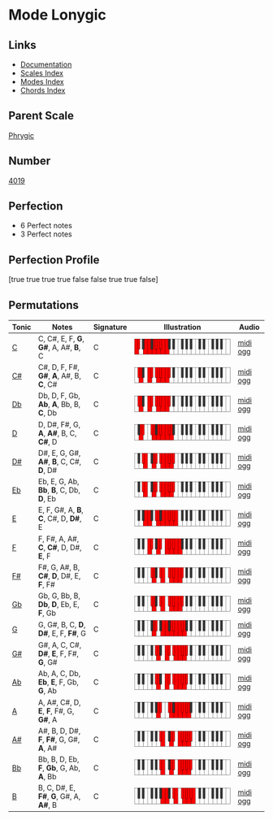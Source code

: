 # Mode Lonygic

## Links

- [Documentation](index.md)
- [Scales Index](Scales.md)
- [Modes Index](Modes.md)
- [Chords Index](Chords.md)

## Parent Scale

[Phrygic](ScalePhrygic.md)

## Number

[4019](https://ianring.com/musictheory/scales/4019)

## Perfection

- 6 Perfect notes
- 3 Perfect notes

## Perfection Profile

[true true true true false false true true false]

## Permutations

| Tonic | Notes | Signature | Illustration | Audio |
|-------|-------|-----------|--------------|-------|
| [C](ModeCNaturalLonygic.md) | C, C#, E, F, **G**, **G#**, A, A#, **B**, C | C | ![CNaturalLonygic](ModeCNaturalLonygic.png) | [midi](ModeCNaturalLonygic.mid) [ogg](ModeCNaturalLonygic.ogg) |
| [C#](ModeCSharpLonygic.md) | C#, D, F, F#, **G#**, **A**, A#, B, **C**, C# | C | ![CSharpLonygic](ModeCSharpLonygic.png) | [midi](ModeCSharpLonygic.mid) [ogg](ModeCSharpLonygic.ogg) |
| [Db](ModeDFlatLonygic.md) | Db, D, F, Gb, **Ab**, **A**, Bb, B, **C**, Db | C | ![DFlatLonygic](ModeDFlatLonygic.png) | [midi](ModeDFlatLonygic.mid) [ogg](ModeDFlatLonygic.ogg) |
| [D](ModeDNaturalLonygic.md) | D, D#, F#, G, **A**, **A#**, B, C, **C#**, D | C | ![DNaturalLonygic](ModeDNaturalLonygic.png) | [midi](ModeDNaturalLonygic.mid) [ogg](ModeDNaturalLonygic.ogg) |
| [D#](ModeDSharpLonygic.md) | D#, E, G, G#, **A#**, **B**, C, C#, **D**, D# | C | ![DSharpLonygic](ModeDSharpLonygic.png) | [midi](ModeDSharpLonygic.mid) [ogg](ModeDSharpLonygic.ogg) |
| [Eb](ModeEFlatLonygic.md) | Eb, E, G, Ab, **Bb**, **B**, C, Db, **D**, Eb | C | ![EFlatLonygic](ModeEFlatLonygic.png) | [midi](ModeEFlatLonygic.mid) [ogg](ModeEFlatLonygic.ogg) |
| [E](ModeENaturalLonygic.md) | E, F, G#, A, **B**, **C**, C#, D, **D#**, E | C | ![ENaturalLonygic](ModeENaturalLonygic.png) | [midi](ModeENaturalLonygic.mid) [ogg](ModeENaturalLonygic.ogg) |
| [F](ModeFNaturalLonygic.md) | F, F#, A, A#, **C**, **C#**, D, D#, **E**, F | C | ![FNaturalLonygic](ModeFNaturalLonygic.png) | [midi](ModeFNaturalLonygic.mid) [ogg](ModeFNaturalLonygic.ogg) |
| [F#](ModeFSharpLonygic.md) | F#, G, A#, B, **C#**, **D**, D#, E, **F**, F# | C | ![FSharpLonygic](ModeFSharpLonygic.png) | [midi](ModeFSharpLonygic.mid) [ogg](ModeFSharpLonygic.ogg) |
| [Gb](ModeGFlatLonygic.md) | Gb, G, Bb, B, **Db**, **D**, Eb, E, **F**, Gb | C | ![GFlatLonygic](ModeGFlatLonygic.png) | [midi](ModeGFlatLonygic.mid) [ogg](ModeGFlatLonygic.ogg) |
| [G](ModeGNaturalLonygic.md) | G, G#, B, C, **D**, **D#**, E, F, **F#**, G | C | ![GNaturalLonygic](ModeGNaturalLonygic.png) | [midi](ModeGNaturalLonygic.mid) [ogg](ModeGNaturalLonygic.ogg) |
| [G#](ModeGSharpLonygic.md) | G#, A, C, C#, **D#**, **E**, F, F#, **G**, G# | C | ![GSharpLonygic](ModeGSharpLonygic.png) | [midi](ModeGSharpLonygic.mid) [ogg](ModeGSharpLonygic.ogg) |
| [Ab](ModeAFlatLonygic.md) | Ab, A, C, Db, **Eb**, **E**, F, Gb, **G**, Ab | C | ![AFlatLonygic](ModeAFlatLonygic.png) | [midi](ModeAFlatLonygic.mid) [ogg](ModeAFlatLonygic.ogg) |
| [A](ModeANaturalLonygic.md) | A, A#, C#, D, **E**, **F**, F#, G, **G#**, A | C | ![ANaturalLonygic](ModeANaturalLonygic.png) | [midi](ModeANaturalLonygic.mid) [ogg](ModeANaturalLonygic.ogg) |
| [A#](ModeASharpLonygic.md) | A#, B, D, D#, **F**, **F#**, G, G#, **A**, A# | C | ![ASharpLonygic](ModeASharpLonygic.png) | [midi](ModeASharpLonygic.mid) [ogg](ModeASharpLonygic.ogg) |
| [Bb](ModeBFlatLonygic.md) | Bb, B, D, Eb, **F**, **Gb**, G, Ab, **A**, Bb | C | ![BFlatLonygic](ModeBFlatLonygic.png) | [midi](ModeBFlatLonygic.mid) [ogg](ModeBFlatLonygic.ogg) |
| [B](ModeBNaturalLonygic.md) | B, C, D#, E, **F#**, **G**, G#, A, **A#**, B | C | ![BNaturalLonygic](ModeBNaturalLonygic.png) | [midi](ModeBNaturalLonygic.mid) [ogg](ModeBNaturalLonygic.ogg) |
